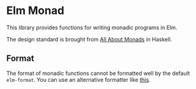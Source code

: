 # Elm Monad

This library provides functions for writing monadic programs in Elm.

The design standard is brought from [All About Monads](https://wiki.haskell.org/All_About_Monads) in Haskell.

## Format

The format of monadic functions cannot be formatted well by the default `elm-format`.
You can use an alternative formatter like [this](https://gist.githubusercontent.com/Janiczek/c7eede0de46cec49789aa99de03d9d63/raw/b8dda0cf50220162b57166b8b501dc78d7a896ae/elm-format-monad.js).

